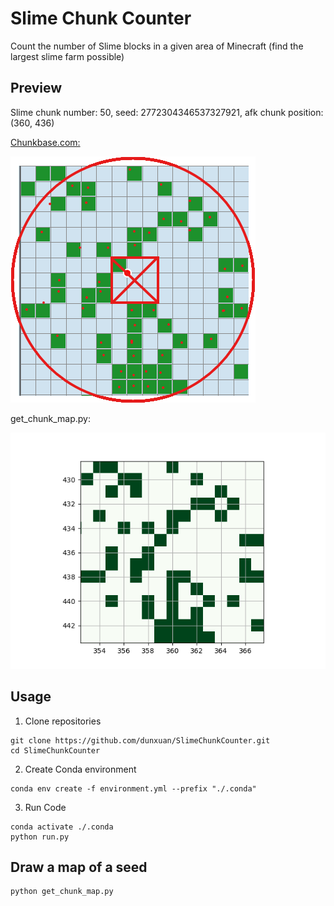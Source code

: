 # Slime Chunk Counter

Count the number of Slime blocks in a given area of Minecraft (find the largest slime farm possible)

## Preview

Slime chunk number: 50, seed: 2772304346537327921, afk chunk position: (360, 436)

[Chunkbase.com:](https://www.chunkbase.com/apps/slime-finder#seed=2772304346537327921&platform=java&x=5760&z=6976&zoom=1.2)

![Chunkbase](doc/Chunkbase.png)

get_chunk_map.py:

![alt text](doc/get_chunk_map.png)

## Usage

1. Clone repositories

```shell
git clone https://github.com/dunxuan/SlimeChunkCounter.git
cd SlimeChunkCounter
```

2. Create Conda environment

```shell
conda env create -f environment.yml --prefix "./.conda"
```

3. Run Code

```shell
conda activate ./.conda
python run.py
```

## Draw a map of a seed

```shell
python get_chunk_map.py
```
